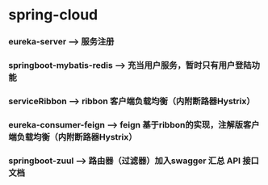 # spring-cloud
### eureka-server             --> 服务注册
### springboot-mybatis-redis  --> 充当用户服务，暂时只有用户登陆功能
### serviceRibbon             --> ribbon 客户端负载均衡（内附断路器Hystrix）
### eureka-consumer-feign     --> feign 基于ribbon的实现，注解版客户端负载均衡（内附断路器Hystrix）
### springboot-zuul           --> 路由器（过滤器）加入swagger 汇总 API 接口文档


